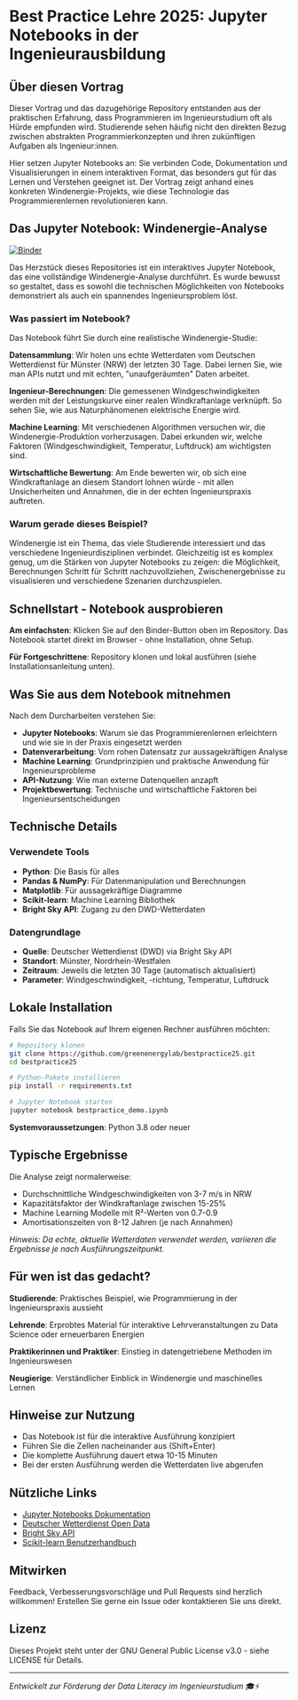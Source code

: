 # Best Practice Lehre 2025: Jupyter Notebooks in der Ingenieurausbildung

## Über diesen Vortrag

Dieser Vortrag und das dazugehörige Repository entstanden aus der praktischen Erfahrung, dass Programmieren im Ingenieurstudium oft als Hürde empfunden wird. Studierende sehen häufig nicht den direkten Bezug zwischen abstrakten Programmierkonzepten und ihren zukünftigen Aufgaben als Ingenieur:innen. 

Hier setzen Jupyter Notebooks an: Sie verbinden Code, Dokumentation und Visualisierungen in einem interaktiven Format, das besonders gut für das Lernen und Verstehen geeignet ist. Der Vortrag zeigt anhand eines konkreten Windenergie-Projekts, wie diese Technologie das Programmierenlernen revolutionieren kann.

## Das Jupyter Notebook: Windenergie-Analyse

[![Binder](https://mybinder.org/badge_logo.svg)](https://mybinder.org/v2/gh/greenenergylab/bestpractice25/HEAD?urlpath=%2Fdoc%2Ftree%2F%2Fnotebooks%2Fbestpractice25.ipynb)

Das Herzstück dieses Repositories ist ein interaktives Jupyter Notebook, das eine vollständige Windenergie-Analyse durchführt. Es wurde bewusst so gestaltet, dass es sowohl die technischen Möglichkeiten von Notebooks demonstriert als auch ein spannendes Ingenieursproblem löst.

### Was passiert im Notebook?

Das Notebook führt Sie durch eine realistische Windenergie-Studie:

**Datensammlung**: Wir holen uns echte Wetterdaten vom Deutschen Wetterdienst für Münster (NRW) der letzten 30 Tage. Dabei lernen Sie, wie man APIs nutzt und mit echten, "unaufgeräumten" Daten arbeitet.

**Ingenieur-Berechnungen**: Die gemessenen Windgeschwindigkeiten werden mit der Leistungskurve einer realen Windkraftanlage verknüpft. So sehen Sie, wie aus Naturphänomenen elektrische Energie wird.

**Machine Learning**: Mit verschiedenen Algorithmen versuchen wir, die Windenergie-Produktion vorherzusagen. Dabei erkunden wir, welche Faktoren (Windgeschwindigkeit, Temperatur, Luftdruck) am wichtigsten sind.

**Wirtschaftliche Bewertung**: Am Ende bewerten wir, ob sich eine Windkraftanlage an diesem Standort lohnen würde - mit allen Unsicherheiten und Annahmen, die in der echten Ingenieurspraxis auftreten.

### Warum gerade dieses Beispiel?

Windenergie ist ein Thema, das viele Studierende interessiert und das verschiedene Ingenieurdisziplinen verbindet. Gleichzeitig ist es komplex genug, um die Stärken von Jupyter Notebooks zu zeigen: die Möglichkeit, Berechnungen Schritt für Schritt nachzuvollziehen, Zwischenergebnisse zu visualisieren und verschiedene Szenarien durchzuspielen.

## Schnellstart - Notebook ausprobieren

**Am einfachsten**: Klicken Sie auf den Binder-Button oben im Repository. Das Notebook startet direkt im Browser - ohne Installation, ohne Setup.

**Für Fortgeschrittene**: Repository klonen und lokal ausführen (siehe Installationsanleitung unten).

## Was Sie aus dem Notebook mitnehmen

Nach dem Durcharbeiten verstehen Sie:

- **Jupyter Notebooks**: Warum sie das Programmierenlernen erleichtern und wie sie in der Praxis eingesetzt werden
- **Datenverarbeitung**: Vom rohen Datensatz zur aussagekräftigen Analyse
- **Machine Learning**: Grundprinzipien und praktische Anwendung für Ingenieursprobleme  
- **API-Nutzung**: Wie man externe Datenquellen anzapft
- **Projektbewertung**: Technische und wirtschaftliche Faktoren bei Ingenieursentscheidungen

## Technische Details

### Verwendete Tools
- **Python**: Die Basis für alles
- **Pandas & NumPy**: Für Datenmanipulation und Berechnungen
- **Matplotlib**: Für aussagekräftige Diagramme
- **Scikit-learn**: Machine Learning Bibliothek
- **Bright Sky API**: Zugang zu den DWD-Wetterdaten

### Datengrundlage
- **Quelle**: Deutscher Wetterdienst (DWD) via Bright Sky API
- **Standort**: Münster, Nordrhein-Westfalen
- **Zeitraum**: Jeweils die letzten 30 Tage (automatisch aktualisiert)
- **Parameter**: Windgeschwindigkeit, -richtung, Temperatur, Luftdruck

## Lokale Installation

Falls Sie das Notebook auf Ihrem eigenen Rechner ausführen möchten:

```bash
# Repository klonen
git clone https://github.com/greenenergylab/bestpractice25.git
cd bestpractice25

# Python-Pakete installieren
pip install -r requirements.txt

# Jupyter Notebook starten
jupyter notebook bestpractice_demo.ipynb
```

**Systemvoraussetzungen**: Python 3.8 oder neuer

## Typische Ergebnisse

Die Analyse zeigt normalerweise:
- Durchschnittliche Windgeschwindigkeiten von 3-7 m/s in NRW
- Kapazitätsfaktor der Windkraftanlage zwischen 15-25%
- Machine Learning Modelle mit R²-Werten von 0.7-0.9
- Amortisationszeiten von 8-12 Jahren (je nach Annahmen)

*Hinweis: Da echte, aktuelle Wetterdaten verwendet werden, variieren die Ergebnisse je nach Ausführungszeitpunkt.*

## Für wen ist das gedacht?

**Studierende**: Praktisches Beispiel, wie Programmierung in der Ingenieurspraxis aussieht

**Lehrende**: Erprobtes Material für interaktive Lehrveranstaltungen zu Data Science oder erneuerbaren Energien

**Praktikerinnen und Praktiker**: Einstieg in datengetriebene Methoden im Ingenieurswesen

**Neugierige**: Verständlicher Einblick in Windenergie und maschinelles Lernen

## Hinweise zur Nutzung

- Das Notebook ist für die interaktive Ausführung konzipiert
- Führen Sie die Zellen nacheinander aus (Shift+Enter)
- Die komplette Ausführung dauert etwa 10-15 Minuten
- Bei der ersten Ausführung werden die Wetterdaten live abgerufen

## Nützliche Links

- [Jupyter Notebooks Dokumentation](https://jupyter-notebook.readthedocs.io/)
- [Deutscher Wetterdienst Open Data](https://opendata.dwd.de/)
- [Bright Sky API](https://brightsky.dev/)
- [Scikit-learn Benutzerhandbuch](https://scikit-learn.org/stable/user_guide.html)

## Mitwirken

Feedback, Verbesserungsvorschläge und Pull Requests sind herzlich willkommen! Erstellen Sie gerne ein Issue oder kontaktieren Sie uns direkt.

## Lizenz

Dieses Projekt steht unter der GNU General Public License v3.0 - siehe LICENSE für Details.

---

*Entwickelt zur Förderung der Data Literacy im Ingenieurstudium* 🎓⚡
